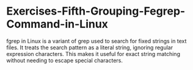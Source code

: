 # Exercises-Fifth-Grouping-Fegrep-Command-in-Linux
  fgrep in Linux is a variant of grep used to search for fixed strings in text files. It treats the search pattern as a literal string, ignoring regular expression characters. This makes it useful for exact string matching without needing to escape special characters.
